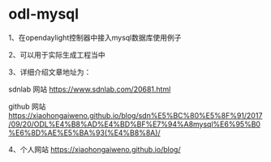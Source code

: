 # odl-mysql

1、在opendaylight控制器中接入mysql数据库使用例子

2、可以用于实际生成工程当中

3、详细介绍文章地址为：

sdnlab 网站
https://www.sdnlab.com/20681.html

github 网站
https://xiaohongaiweno.github.io/blog/sdn%E5%BC%80%E5%8F%91/2017/09/20/ODL%E4%B8%AD%E4%BD%BF%E7%94%A8mysql%E6%95%B0%E6%8D%AE%E5%BA%93(%E4%B8%8A)/

4、个人网站
https://xiaohongaiweno.github.io/blog/




